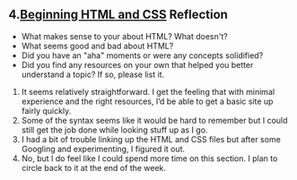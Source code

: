 ## 4.[Beginning HTML and CSS](4_beginning_HTML_CSS/readme.mc) Reflection

* What makes sense to your about HTML? What doesn't? 
* What seems good and bad about HTML?
* Did you have an "aha" moments or were any concepts solidified?
* Did you find any resources on your own that helped you better understand a topic? If so, please list it.

<!-- Add your reflection here. Remove the comment markers -->

1. It seems relatively straightforward. I get the feeling that with minimal experience and the right resources, I’d be able to get a basic site up fairly quickly. 
2. Some of the syntax seems like it would be hard to remember but I could still get the job done while looking stuff up as I go.
3. I had a bit of trouble linking up the HTML and CSS files but after some Googling and experimenting, I figured it out. 
4. No, but I do feel like I could spend more time on this section. I plan to circle back to it at the end of the week.
